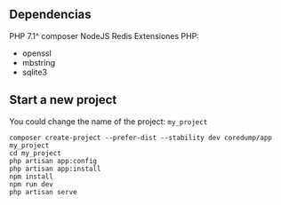 ## Dependencias
PHP 7.1^
composer
NodeJS
Redis
Extensiones PHP:
- openssl
- mbstring
- sqlite3

## Start a new project

You could change the name of the project: `my_project`
```
composer create-project --prefer-dist --stability dev coredump/app my_project
cd my_project
php artisan app:config
php artisan app:install
npm install
npm run dev
php artisan serve
```
